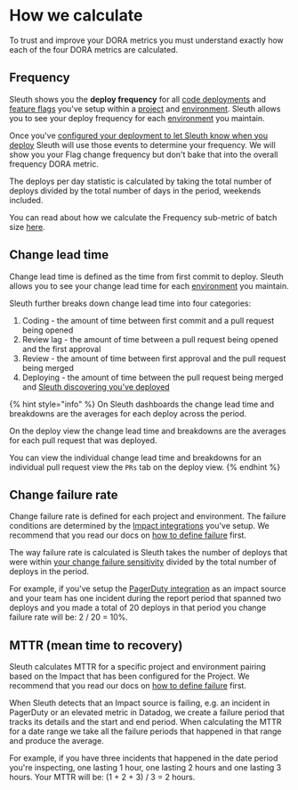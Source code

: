 # How we calculate

To trust and improve your DORA metrics you must understand exactly how each of the four DORA metrics are calculated.

## Frequency

Sleuth shows you the **deploy frequency** for all [code deployments](../modeling-your-deployments/code-deployments/) and [feature flags](../modeling-your-deployments/feature-flags.md) you've setup within a [project](../modeling-your-deployments/projects/) and [environment](../modeling-your-deployments/environment-support.md). Sleuth allows you to see your deploy frequency for each [environment](../modeling-your-deployments/environment-support.md) you maintain.‌

Once you've [configured your deployment to let Sleuth know when you deploy](../modeling-your-deployments/code-deployments/how-to-register-a-deploy.md) Sleuth will use those events to determine your frequency. We will show you your Flag change frequency but don't bake that into the overall frequency DORA metric.

The deploys per day statistic is calculated by taking the total number of deploys divided by the total number of days in the period, weekends included.

You can read about how we calculate the Frequency sub-metric of batch size [here](https://help.sleuth.io/accelerate-metrics/deploy-frequency#batch-size-breakdowns).

## Change lead time

Change lead time is defined as the time from first commit to deploy. Sleuth allows you to see your change lead time for each [environment](../modeling-your-deployments/environment-support.md) you maintain.‌&#x20;

Sleuth further breaks down change lead time into four categories:

1. Coding - the amount of time between first commit and a pull request being opened
2. Review lag - the amount of time between a pull request being opened and the first approval
3. Review - the amount of time between first approval and the pull request being merged
4. Deploying - the amount of time between the pull request being merged and [Sleuth discovering you've deployed](../modeling-your-deployments/code-deployments/how-to-register-a-deploy.md)

{% hint style="info" %}
On Sleuth dashboards the change lead time and breakdowns are the averages for each deploy across the period.&#x20;

On the deploy view the change lead time and breakdowns are the averages for each pull request that was deployed.

You can view the individual change lead time and breakdowns for an individual pull request view the `PRs` tab on the deploy view.
{% endhint %}

## Change failure rate

Change failure rate is defined for each project and environment. The failure conditions are determined by the [Impact integrations](../integrations-1/impact-sources/) you've setup. We recommend that you read our docs on [how to define failure](change-failure-rate.md) first.

The way failure rate is calculated is Sleuth takes the number of deploys that were within [your change failure sensitivity](https://help.sleuth.io/settings/project/details#advanced-settings) divided by the total number of deploys in the period.

For example, if you've setup the [PagerDuty integration](../integrations-1/incident-tracker-integrations/pagerduty.md#about-the-integration) as an impact source and your team has one incident during the report period that spanned two deploys and you made a total of 20 deploys in that period you change failure rate will be: 2 / 20 = 10%.

## MTTR (mean time to recovery)

Sleuth calculates MTTR for a specific project and environment pairing based on the Impact that has been configured for the Project. We recommend that you read our docs on [how to define failure](change-failure-rate.md) first.

When Sleuth detects that an Impact source is failing, e.g. an incident in PagerDuty or an elevated metric in Datadog, we create a failure period that tracks its details and the start and end period. When calculating the MTTR for a date range we take all the failure periods that happened in that range and produce the average.&#x20;

For example, if you have three incidents that happened in the date period you're inspecting, one lasting 1 hour, one lasting 2 hours and one lasting 3 hours. Your MTTR will be: (1 + 2 + 3) / 3 = 2 hours.



